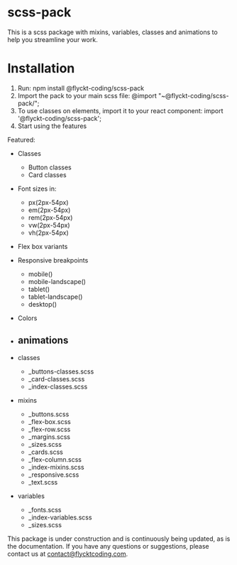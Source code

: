 # scss-pack

This is a scss package with mixins, variables, classes and animations to help you streamline your work.

# Installation

1. Run: npm install @flyckt-coding/scss-pack
2. Import the pack to your main scss file: @import "~@flyckt-coding/scss-pack/";
3. To use classes on elements, import it to your react component: import '@flyckt-coding/scss-pack';
4. Start using the features

Featured:

- Classes

  - Button classes
  - Card classes

- Font sizes in:
  - px(2px-54px)
  - em(2px-54px)
  - rem(2px-54px)
  - vw(2px-54px)
  - vh(2px-54px)
- Flex box variants
- Responsive breakpoints
  - mobile()
  - mobile-landscape()
  - tablet()
  - tablet-landscape()
  - desktop()
- Colors



- animations
  -
- classes
  - \_buttons-classes.scss
  - \_card-classes.scss
  - \_index-classes.scss
- mixins
  - \_buttons.scss
  - \_flex-box.scss
  - \_flex-row.scss
  - \_margins.scss
  - \_sizes.scss
  - \_cards.scss
  - \_flex-column.scss
  - \_index-mixins.scss
  - \_responsive.scss
  - \_text.scss
- variables
  - \_fonts.scss
  - \_index-variables.scss
  - \_sizes.scss

This package is under construction and is continuously being updated, as is the documentation. If you have any questions or suggestions, please contact us at contact@flycktcoding.com.
